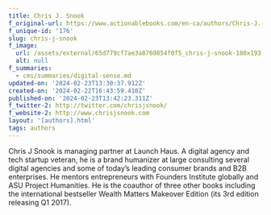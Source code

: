 ```yaml
---
title: Chris J. Snook
f_original-url: https://www.actionablebooks.com/en-ca/authors/Chris-J.-Snook/
f_unique-id: '176'
slug: chris-j-snook
f_image:
  url: /assets/external/65d779cf7ae3a8760854f0f5_chris-j-snook-180x193.png
  alt: null
f_summaries:
  - cms/summaries/digital-sense.md
updated-on: '2024-02-23T13:30:37.912Z'
created-on: '2024-02-22T16:43:59.410Z'
published-on: '2024-02-23T13:42:23.311Z'
f_twitter-2: http://twitter.com/chrisjsnook/
f_website-2: http://www.chrisjsnook.com
layout: '[authors].html'
tags: authors
---
```


Chris J Snook is managing partner at Launch Haus. A digital agency and tech startup veteran, he is a brand humanizer at large consulting several digital agencies and some of today’s leading consumer brands and B2B enterprises. He mentors entrepreneurs with Founders Institute globally and ASU Project Humanities. He is the coauthor of three other books including the international bestseller Wealth Matters Makeover Edition (its 3rd edition releasing Q1 2017).
